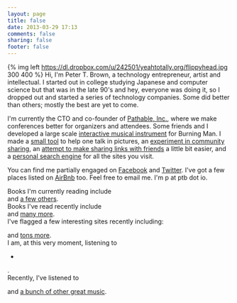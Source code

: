 ```yaml
---
layout: page
title: false
date: 2013-03-29 17:13
comments: false
sharing: false
footer: false
---
```


{% img left https://dl.dropbox.com/u/242501/yeahtotally.org/flippyhead.jpg 300 400 %} Hi, I'm Peter T. Brown, a technology entrepreneur, artist and intellectual. I started out in college studying Japanese and computer science but that was in the late 90's and hey, everyone was doing it, so I dropped out and started a series of technology companies. Some did better than others; mostly the best are yet to come.

I'm currently the CTO and co-founder of [Pathable, Inc.](http://pathable.com), where we make conferences better for organizers and attendees. Some friends and I developed a large scale [interactive musical instrument](/heaid/) for Burning Man. I made a [small tool](/mebe/) to help one talk in pictures, an [experiment in community sharing](/sharewall/), an [attempt to make sharing links with friends](/togetherly/) a little bit easier, and a [personal search engine](http://fetching.io) for all the sites you visit.

You can find me partially engaged on [Facebook](http://www.facebook.com/flippyhead) and [Twitter](https://twitter.com/flippyhead). I've got a few places listed on [AirBnb](https://www.airbnb.com/users/show/1635606) too. Feel free to email me. I'm p at ptb dot io.

<div class="stuff">Books I'm currently reading include <div class="softLinks" id="ShelfariWidget241673"><script src="http://www.shelfari.com/ws/241673/widget.js?r=82586" type="text/javascript" language="javascript"></script></div> and <a href="http://www.shelfari.com/o1514890215/lists/NowReading">a few others</a>.</div>

<div class="stuff">Books I've read recently include <div class="softLinks" id="ShelfariWidget241675"><script src="http://www.shelfari.com/ws/241675/widget.js?r=24603" type="text/javascript" language="javascript"></script></div> and <a href="http://www.shelfari.com/o1514890215/lists/IsRead">many more</a>.</div>

<div class="stuff" id="pinboard">
  I've flagged a few interesting sites recently including: <ul class="softLinks" id="pinboard_linkroll"></ul>
  <script type="text/javascript">
    var linkroll = 'pinboard_linkroll'; //id target for pinboard list
    var pinboard_user = "{{ site.pinboard_user }}"; //id target for pinboard list
    var pinboard_count = {{ site.pinboard_count }}; //id target for pinboard list
    (function(){
      var pinboardInit = document.createElement('script');
      pinboardInit.type = 'text/javascript';
      pinboardInit.async = true;
      pinboardInit.src = '{{ root_url }}/javascripts/pinboard.js';
      document.getElementsByTagName('head')[0].appendChild(pinboardInit);
    })();
  </script> and <a href="http://pinboard.in/u:flippyhead">tons more</a>.
</div>

<div class="stuff lastfm" id="listeningNow">I am, at this very moment, listening to <ul class="softLinks inline"><li><span></span></il></ul>.</div>
<div class="stuff lastfm">Recently, I've listened to <ul class="softLinks inline" id="music"></ul> and <a href="http://www.last.fm/user/flippyheads/tracks">a bunch of other great music</a>.</div>
<script type="text/javascript">
  $.ajax({
    url: "http://pipes.yahoo.com/pipes/pipe.run?_id=742434553059f87cf661b2fccb472dcf&_render=json",
    success: function(feed) {
      $now = $('#listeningNow');
      $music = $('#music');
      start = 0;
      songs = feed.value.items;
      now = songs[0];
      if ( now && (new Date() - new Date(now.pubDate) < 999999) ) {
        start = 1;
        $now.show().find('span').html('<a href="' + now.link + '">'+ now.title +'</a>');
      } else {
        $now.hide()
      }
      for (var i = start; i < songs.length; i++) {
        var song = songs[i];
        $music.append('<li><a href="' + song.link + '">' + song.title + '</a>, </li>');
      };
    }
  });
</script>